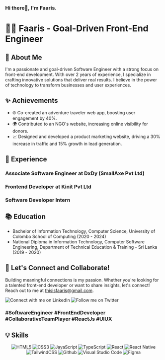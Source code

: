 ### Hi there👋, I'm Faaris.

# 👨‍💻 Faaris - Goal-Driven Front-End Engineer

## 🚀 About Me
I'm a passionate and goal-driven Software Engineer with a strong focus on front-end development. With over 2 years of experience, I specialize in crafting innovative solutions that deliver real results. I believe in the power of technology to transform businesses and user experiences.

## ✨ Achievements
- 🌐 Co-created an adventure traveler web app, boosting user engagement by 40%.
- 🌍 Contributed to an NGO's website, increasing online visibility for donors.
- 📈 Designed and developed a product marketing website, driving a 30% increase in traffic and 15% growth in lead generation.

## 🌟 Experience
### Associate Software Engineer at DxDy (SmallAxe Pvt Ltd)
### Frontend Developer at Kinit Pvt Ltd
### Software Developer Intern

## 📚 Education
- Bachelor of Information Technology, Computer Science, University of Colombo School of Computing (2020 - 2024)
- National Diploma in Information Technology, Computer Software Engineering, Department of Technical Education & Training - Sri Lanka (2019 - 2020)

## 🤝 Let's Connect and Collaborate!
Building meaningful connections is my passion. Whether you're looking for a talented front-end developer or want to share insights, let's connect! Reach out to me at thisisfaaris@gmail.com.

![Connect with me on LinkedIn](https://www.linkedin.com/in/thisisfaaris)
![Follow me on Twitter](https://twitter.com/thisisfaaris)

### #SoftwareEngineer #FrontEndDeveloper #CollaborativeTeamPlayer #ReactJs #UIUX

## 💡 Skills

<p align="center">
<img alt="HTML5" src="https://img.shields.io/badge/html5-%23fca9ae.svg?style=for-the-badge&logo=html5&logoColor=140200"/>
<img alt="CSS3" src="https://img.shields.io/badge/css3-%23ffd2ce.svg?style=for-the-badge&logo=css3&logoColor=140200"/>
<img alt="JavaScript" src="https://img.shields.io/badge/javascript-%23e4626b.svg?style=for-the-badge&logo=javascript&logoColor=%23F7DF1E"/>
<img alt="TypeScript" src="https://img.shields.io/badge/typescript-%23e4626b.svg?style=for-the-badge&logo=typescript&logoColor=274AC8"/>
<img alt="React" src="https://img.shields.io/badge/react-%23f2ca61.svg?style=for-the-badge&logo=react&logoColor=%2361DAFB"/>
<img alt="React Native" src="https://img.shields.io/badge/reactnative-%23f2ca61.svg?style=for-the-badge&logo=react&logoColor=%2361DAFB"/>
<img alt="TailwindCSS" src="https://img.shields.io/badge/tailwind css-%23fca9ae.svg?style=for-the-badge&logo=tailwind-css&logoColor=140200"/>
<img alt="Github" src="https://img.shields.io/badge/github-%23e4626b.svg?style=for-the-badge&logo=github&logoColor=140200"/>
<img alt="Visual Studio Code" src="https://img.shields.io/badge/Visual Studio Code-f2ca61.svg?style=for-the-badge&logo=visual-studio-code&logoColor=140200"/>
<img alt="Figma" src="https://img.shields.io/badge/figma-%23ffd2ce.svg?style=for-the-badge&logo=figma&logoColor=140200" />
  </p>
